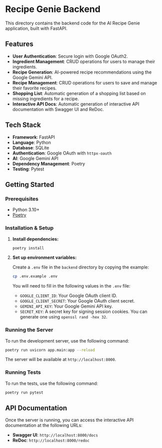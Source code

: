 # Recipe Genie Backend

This directory contains the backend code for the AI Recipe Genie application, built with FastAPI.

## Features

- **User Authentication**: Secure login with Google OAuth2.
- **Ingredient Management**: CRUD operations for users to manage their ingredients.
- **Recipe Generation**: AI-powered recipe recommendations using the Google Gemini API.
- **Recipe Management**: CRUD operations for users to save and manage their favorite recipes.
- **Shopping List**: Automatic generation of a shopping list based on missing ingredients for a recipe.
- **Interactive API Docs**: Automatic generation of interactive API documentation with Swagger UI and ReDoc.

## Tech Stack

- **Framework**: FastAPI
- **Language**: Python
- **Database**: SQLite
- **Authentication**: Google OAuth with `httpx-oauth`
- **AI**: Google Gemini API
- **Dependency Management**: Poetry
- **Testing**: Pytest

## Getting Started

### Prerequisites

- Python 3.10+
- [Poetry](https://python-poetry.org/docs/#installation)

### Installation & Setup

1.  **Install dependencies:**

    ```bash
    poetry install
    ```

2.  **Set up environment variables:**

    Create a `.env` file in the `backend` directory by copying the example:

    ```bash
    cp .env.example .env
    ```

    You will need to fill in the following values in the `.env` file:

    - `GOOGLE_CLIENT_ID`: Your Google OAuth client ID.
    - `GOOGLE_CLIENT_SECRET`: Your Google OAuth client secret.
    - `GEMINI_API_KEY`: Your Google Gemini API key.
    - `SECRET_KEY`: A secret key for signing session cookies. You can generate one using `openssl rand -hex 32`.

### Running the Server

To run the development server, use the following command:

```bash
poetry run uvicorn app.main:app --reload
```

The server will be available at `http://localhost:8000`.

### Running Tests

To run the tests, use the following command:

```bash
poetry run pytest
```

## API Documentation

Once the server is running, you can access the interactive API documentation at the following URLs:

- **Swagger UI**: `http://localhost:8000/docs`
- **ReDoc**: `http://localhost:8000/redoc`